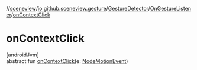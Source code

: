 //[sceneview](../../../../index.md)/[io.github.sceneview.gesture](../../index.md)/[GestureDetector](../index.md)/[OnGestureListener](index.md)/[onContextClick](on-context-click.md)

# onContextClick

[androidJvm]\
abstract fun [onContextClick](on-context-click.md)(e: [NodeMotionEvent](../../-node-motion-event/index.md))
